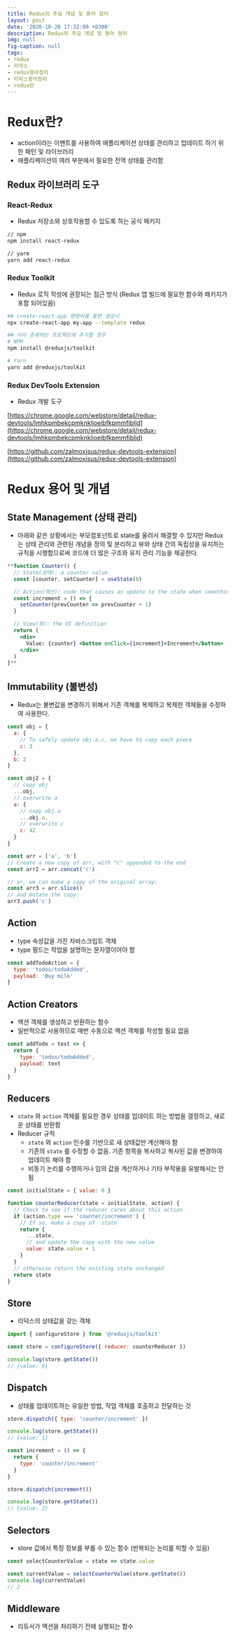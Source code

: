 ```yaml
---
title: Redux의 주요 개념 및 용어 정리
layout: post
date: '2020-10-20 17:32:00 +0300'
description: Redux의 주요 개념 및 용어 정리
img: null
fig-caption: null
tags:
- redux
- 리덕스
- redux용어정리
- 리덕스용어정리
- redux란
---
```


# Redux란?

- action이라는 이벤트를 사용하여 애플리케이션 상태를 관리하고 업데이트 하기 위한 패턴 및 라이브러리
- 애플리케이션의 여러 부분에서 필요한 전역 상태를 관리함

## Redux 라이브러리 도구

### React-Redux

- Redux 저장소와 상호작용할 수 있도록 하는 공식 패키지

```bash
// npm
npm install react-redux

// yarm
yarn add react-redux
```

### Redux Toolkit

- Redux 로직 작성에 권장되는 접근 방식 (Redux 앱 빌드에 필요한 함수와 패키지가 포함 되어있음)

```bash
## create-react-app 명령어를 통한 생성시
npx create-react-app my-app --template redux

## 이미 존재하는 프로젝트에 추가할 경우
# NPM
npm install @reduxjs/toolkit

# Yarn
yarn add @reduxjs/toolkit
```

### Redux DevTools Extension

- Redux 개발 도구

[https://chrome.google.com/webstore/detail/redux-devtools/lmhkpmbekcpmknklioeibfkpmmfibljd](https://chrome.google.com/webstore/detail/redux-devtools/lmhkpmbekcpmknklioeibfkpmmfibljd)

[https://github.com/zalmoxisus/redux-devtools-extension](https://github.com/zalmoxisus/redux-devtools-extension)

# Redux 용어 및 개념

## State Management (상태 관리)

- 아래와 같은 상황에서는 부모컴포넌트로 state를 올려서 해결할 수 있지만 Redux는 상태 관리와 관련된 개념을 정의 및 분리하고 뷰와 상태 간의 독립성을 유지하는 규칙을 시행함으로써 코드에 더 많은 구조와 유지 관리 기능을 제공한다.

```jsx
**function Counter() {
  // State(상태): a counter value
  const [counter, setCounter] = useState(0)

  // Action(액션): code that causes an update to the state when something happens
  const increment = () => {
    setCounter(prevCounter => prevCounter + 1)
  }

  // View(뷰): the UI definition
  return (
    <div>
      Value: {counter} <button onClick={increment}>Increment</button>
    </div>
  )
}**
```

## Immutability (불변성)

- Redux는 불변값을 변경하기 위해서 기존 객체를 복제하고 복제한 객체들을 수정하여 사용한다.

```jsx
const obj = {
  a: {
    // To safely update obj.a.c, we have to copy each piece
    c: 3
  },
  b: 2
}

const obj2 = {
  // copy obj
  ...obj,
  // overwrite a
  a: {
    // copy obj.a
    ...obj.a,
    // overwrite c
    c: 42
  }
}

const arr = ['a', 'b']
// Create a new copy of arr, with "c" appended to the end
const arr2 = arr.concat('c')

// or, we can make a copy of the original array:
const arr3 = arr.slice()
// and mutate the copy:
arr3.push('c')
```

## Action

- type 속성값을 가진 자바스크립트 객체
- type 필드는 작업을 설명하는 문자열이어야 함

```jsx
const addTodoAction = {
  type: 'todos/todoAdded',
  payload: 'Buy milk'
}
```

## Action Creators

- 액션 객체를 생성하고 반환하는 함수
- 일반적으로 사용하므로 매번 수동으로 액션 객체를 작성할 필요 없음

```jsx
const addTodo = text => {
  return {
    type: 'todos/todoAdded',
    payload: text
  }
}
```

## Reducers

- `state` 와 `action` 객체를 필요한 경우 상태를 업데이트 하는 방법을 결정하고, 새로운 상태를 반환함
- Reducer 규칙
    - `state` 와 `action` 인수를 기반으로 새 상태값만 계산해야 함
    - 기존의 `state` 를 수정할 수 없음. 기존 항목을 복사하고 복사된 값을 변경하여 업데이트 해야 함
    - 비동기 논리를 수행하거나 임의 값을 계산하거나 기타 부작용을 유발해서는 안됨

```jsx
const initialState = { value: 0 }

function counterReducer(state = initialState, action) {
  // Check to see if the reducer cares about this action
  if (action.type === 'counter/increment') {
    // If so, make a copy of `state`
    return {
      ...state,
      // and update the copy with the new value
      value: state.value + 1
    }
  }
  // otherwise return the existing state unchanged
  return state
}
```

## Store

- 리덕스의 상태값을 갖는 객체

```jsx
import { configureStore } from '@reduxjs/toolkit'

const store = configureStore({ reducer: counterReducer })

console.log(store.getState())
// {value: 0}
```

## Dispatch

- 상태를 업데이트하는 유일한 방법, 작업 객체를 호출하고 전달하는 것

```jsx
store.dispatch({ type: 'counter/increment' })

console.log(store.getState())
// {value: 1}
```

```jsx
const increment = () => {
  return {
    type: 'counter/increment'
  }
}

store.dispatch(increment())

console.log(store.getState())
// {value: 2}
```

## Selectors

- store 값에서 특정 정보를 부를 수 있는 함수 (반복되는 논리를 피할 수 있음)

```jsx
const selectCounterValue = state => state.value

const currentValue = selectCounterValue(store.getState())
console.log(currentValue)
// 2
```

## Middleware

- 리듀서가 액션을 처리하기 전에 실행되는 함수
